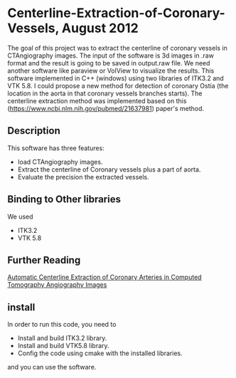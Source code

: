# Centerline-Extraction-of-Coronary-Vessels, August 2012

The goal of this project was to extract the centerline of coronary vessels in CTAngiography images. The input of the software is 3d images in .raw format and the result is going to be saved
in output.raw file. We need another software like paraview or VolView to visualize the results. 
This software implemented in C++ (windows) using two libraries of ITK3.2 and VTK 5.8. 
I could propose a new method for detection of coronary Ostia (the location in the aorta in that coronary vessels branches starts). The centerline extraction method was implemented based on this (https://www.ncbi.nlm.nih.gov/pubmed/21637981) paper's method.

## Description
This software has three features:
- load CTAngiography images.
- Extract the centerline of Coronary vessels plus a part of aorta.
- Evaluate the precision the extracted vessels.

## Binding to Other libraries
We used 
- ITK3.2
- VTK 5.8



## Further Reading
[Automatic Centerline Extraction of Coronary Arteries in Computed
Tomography Angiography Images](http://confnews.um.ac.ir/images/41/conferences/icee2013/2009_2.pdf)

## install
In order to run this code, you need to 
- Install and build ITK3.2 library.
- Install and build VTK5.8 library.
- Config the code using cmake with the installed libraries. 

and you can use the software.
